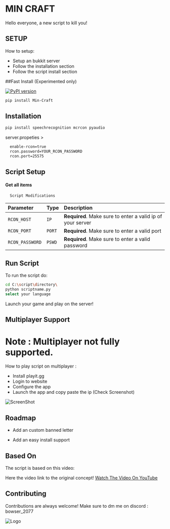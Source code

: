 
# MIN CRAFT
Hello everyone, a new script to kill you!
## SETUP
How to setup:

- Setup an bukkit server
- Follow the installation section
- Follow the script install section

##Fast Install (Experimented only)

[![PyPI version](https://badge.fury.io/py/Min-Craft.svg)](https://pypi.org/project/Min-Craft/)

```bash
pip install Min-Craft
```

## Installation

```bash
pip install speechrecognition mcrcon pyaudio
```

server.propeties >

```bash
  enable-rcon=true
  rcon.password=YOUR_RCON_PASSWORD
  rcon.port=25575
```
    
## Script Setup

#### Get all items

```text
  Script Modifications
```

| Parameter | Type     | Description                |
| :-------- | :------- | :------------------------- |
| `RCON_HOST` | `IP` | **Required**. Make sure to enter a valid ip of your server |
| `RCON_PORT` | `PORT` | **Required**. Make sure to enter a valid port |
| `RCON_PASSWORD` | `PSWD` | **Required**. Make sure to enter a valid password |



## Run Script

To run the script do:

```bash
cd C:\script\directory\
python scriptname.py
select your language
```
Launch your game and play on the server!

## Multiplayer Support
# Note : Multiplayer not fully supported.

How to play script on multiplayer :

- Install playit.gg
- Login to website
- Configure the app
- Launch the app and copy paste the ip (Check Screenshot)

![ScreenShot](https://i.ibb.co/7znXrZZ/Capture.png)  

## Roadmap

- Add an custom banned letter

- Add an easy install support

## Based On

The script is based on this video:

Here the video link to the original concept! [Watch The Video On YouTube](https://www.youtube.com/watch?v=SgVvVelwKIk)

## Contributing

Contributions are always welcome! Make sure to dm me on discord : bowser_2077

![Logo](https://avatars.githubusercontent.com/u/164537694?s=400&u=b3bc2c47db49a0532a54b55dd19c5582134df7ea&v=4)

